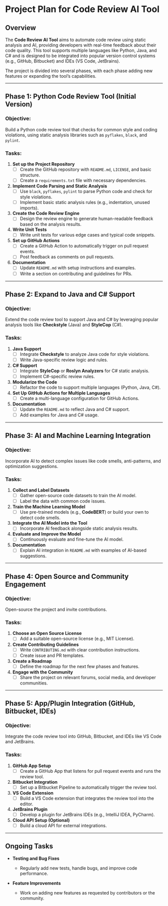 # Project Plan for Code Review AI Tool

## Overview

The **Code Review AI Tool** aims to automate code review using static analysis and AI, providing developers with real-time feedback about their code quality. This tool supports multiple languages like Python, Java, and C# and is designed to be integrated into popular version control systems (e.g., GitHub, Bitbucket) and IDEs (VS Code, JetBrains).

The project is divided into several phases, with each phase adding new features or expanding the tool’s capabilities.

---

## **Phase 1: Python Code Review Tool (Initial Version)**

### Objective:
Build a Python code review tool that checks for common style and coding violations, using static analysis libraries such as `pyflakes`, `black`, and `pylint`.

### Tasks:
1. **Set up the Project Repository**
   - [ ] Create the GitHub repository with `README.md`, `LICENSE`, and basic structure.
   - [ ] Create a `requirements.txt` file with necessary dependencies.
   
2. **Implement Code Parsing and Static Analysis**
   - [ ] Use `black`, `pyflakes`, `pylint` to parse Python code and check for style violations.
   - [ ] Implement basic static analysis rules (e.g., indentation, unused imports).

3. **Create the Code Review Engine**
   - [ ] Design the review engine to generate human-readable feedback based on the analysis results.
   
4. **Write Unit Tests**
   - [ ] Write unit tests for various edge cases and typical code snippets.

5. **Set up GitHub Actions**
   - [ ] Create a GitHub Action to automatically trigger on pull request events.
   - [ ] Post feedback as comments on pull requests.

6. **Documentation**
   - [ ] Update `README.md` with setup instructions and examples.
   - [ ] Write a section on contributing and guidelines for PRs.

---

## **Phase 2: Expand to Java and C# Support**

### Objective:
Extend the code review tool to support Java and C# by leveraging popular analysis tools like **Checkstyle** (Java) and **StyleCop** (C#).

### Tasks:
1. **Java Support**
   - [ ] Integrate **Checkstyle** to analyze Java code for style violations.
   - [ ] Write Java-specific review logic and rules.

2. **C# Support**
   - [ ] Integrate **StyleCop** or **Roslyn Analyzers** for C# static analysis.
   - [ ] Implement C#-specific review rules.

3. **Modularize the Code**
   - [ ] Refactor the code to support multiple languages (Python, Java, C#).

4. **Set Up GitHub Actions for Multiple Languages**
   - [ ] Create a multi-language configuration for GitHub Actions.

5. **Documentation**
   - [ ] Update the `README.md` to reflect Java and C# support.
   - [ ] Add examples for Java and C# usage.

---

## **Phase 3: AI and Machine Learning Integration**

### Objective:
Incorporate AI to detect complex issues like code smells, anti-patterns, and optimization suggestions.

### Tasks:
1. **Collect and Label Datasets**
   - [ ] Gather open-source code datasets to train the AI model.
   - [ ] Label the data with common code issues.

2. **Train the Machine Learning Model**
   - [ ] Use pre-trained models (e.g., **CodeBERT**) or build your own to detect code smells.

3. **Integrate the AI Model into the Tool**
   - [ ] Incorporate AI feedback alongside static analysis results.

4. **Evaluate and Improve the Model**
   - [ ] Continuously evaluate and fine-tune the AI model.

5. **Documentation**
   - [ ] Explain AI integration in `README.md` with examples of AI-based suggestions.

---

## **Phase 4: Open Source and Community Engagement**

### Objective:
Open-source the project and invite contributions.

### Tasks:
1. **Choose an Open Source License**
   - [ ] Add a suitable open-source license (e.g., MIT License).

2. **Create Contributing Guidelines**
   - [ ] Write `CONTRIBUTING.md` with clear contribution instructions.
   - [ ] Create issue and PR templates.

3. **Create a Roadmap**
   - [ ] Define the roadmap for the next few phases and features.

4. **Engage with the Community**
   - [ ] Share the project on relevant forums, social media, and developer communities.

---

## **Phase 5: App/Plugin Integration (GitHub, Bitbucket, IDEs)**

### Objective:
Integrate the code review tool into GitHub, Bitbucket, and IDEs like VS Code and JetBrains.

### Tasks:
1. **GitHub App Setup**
   - [ ] Create a GitHub App that listens for pull request events and runs the review tool.
   
2. **Bitbucket Integration**
   - [ ] Set up a Bitbucket Pipeline to automatically trigger the review tool.

3. **VS Code Extension**
   - [ ] Build a VS Code extension that integrates the review tool into the editor.

4. **JetBrains Plugin**
   - [ ] Develop a plugin for JetBrains IDEs (e.g., IntelliJ IDEA, PyCharm).

5. **Cloud API Setup (Optional)**
   - [ ] Build a cloud API for external integrations.

---

## **Ongoing Tasks**

- **Testing and Bug Fixes**
   - Regularly add new tests, handle bugs, and improve code performance.
   
- **Feature Improvements**
   - Work on adding new features as requested by contributors or the community.

